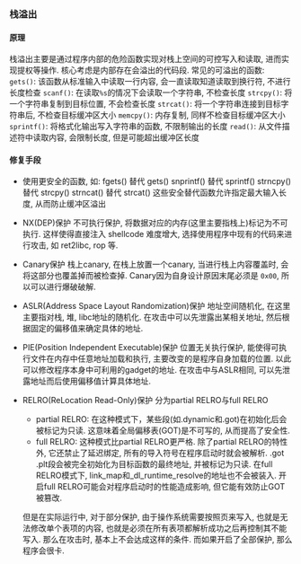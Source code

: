 ### 栈溢出
#### 原理
栈溢出主要是通过程序内部的危险函数实现对栈上空间的可控写入和读取, 进而实现提权等操作.
核心考虑是内部存在会溢出的代码段.
常见的可溢出的函数:
`gets()`: 该函数从标准输入中读取一行内容, 会一直读取知道读取到换行符, 不进行长度检查
`scanf()`: 在读取`%s`的情况下会读取一个字符串, 不检查长度
`strcpy()`: 将一个字符串复制到目标位置, 不会检查长度
`strcat()`: 将一个字符串连接到目标字符串后, 不检查目标缓冲区大小
`memcpy()`: 内存复制, 同样不检查目标缓冲区大小
`sprintf()`: 将格式化输出写入字符串的函数, 不限制输出的长度
`read()`: 从文件描述符中读取内容, 会限制长度, 但是可能超出缓冲区长度

#### 修复手段
* 使用更安全的函数, 如:
    fgets() 替代 gets()
    snprintf() 替代 sprintf()
    strncpy() 替代 strcpy()
    strncat() 替代 strcat()
    这些安全替代函数允许指定最大输入长度, 从而防止缓冲区溢出
* NX(DEP)保护
    不可执行保护, 将数据对应的内存(这里主要指栈上)标记为不可执行. 这样使得直接注入 shellcode 难度增大, 选择使用程序中现有的代码来进行攻击, 如 ret2libc, rop 等.
* Canary保护
    栈上canary, 在栈上放置一个canary, 当进行栈上内容覆盖时, 会将这部分也覆盖掉而被检查掉.
    Canary因为自身设计原因末尾必须是 `0x00`, 所以可以进行爆破破解.
* ASLR(Address Space Layout Randomization)保护
    地址空间随机化, 在这里主要指对栈, 堆, libc地址的随机化. 
    在攻击中可以先泄露出某相关地址, 然后根据固定的偏移值来确定具体的地址.
* PIE(Position Independent Executable)保护
    位置无关执行保护, 能使得可执行文件在内存中任意地址加载和执行, 主要改变的是程序自身加载的位置. 以此可以修改程序本身中可利用的gadget的地址.
    在攻击中与ASLR相同, 可以先泄露地址而后使用偏移值计算具体地址.
* RELRO(ReLocation Read-Only)保护
    分为partial RELRO与full RELRO
    * partial RELRO: 在这种模式下，某些段(如.dynamic和.got)在初始化后会被标记为只读. 这意味着全局偏移表(GOT)是不可写的, 从而提高了安全性.
    * full RELRO: 这种模式比partial RELRO更严格. 除了partial RELRO的特性外, 它还禁止了延迟绑定, 所有的导入符号在程序启动时就会被解析. .got .plt段会被完全初始化为目标函数的最终地址, 并被标记为只读. 在full RELRO模式下, link_map和_dl_runtime_resolve的地址也不会被装入. 开启full RELRO可能会对程序启动时的性能造成影响, 但它能有效防止GOT被篡改.

    但是在实际运行中, 对于部分保护, 由于操作系统需要按照页来写入, 也就是无法修改单个表项的内容, 也就是必须在所有表项都解析成功之后再控制其不能写入. 那么在攻击时, 基本上不会达成这样的条件.
    而如果开启了全部保护, 那么程序会很卡.
